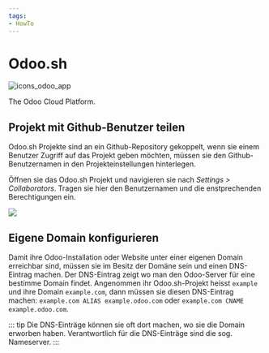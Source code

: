 ```yaml
---
tags:
- HowTo
---
```

# Odoo.sh
![icons_odoo_app](assets/icons_odoo_app.png)  

The Odoo Cloud Platform.

## Projekt mit Github-Benutzer teilen

Odoo.sh Projekte sind an ein Github-Repository gekoppelt, wenn sie einem Benutzer Zugriff auf das Projekt geben möchten, müssen sie den Github-Benutzernamen in den Projekteinstellungen hinterlegen.

Öffnen sie das Odoo.sh Projekt und navigieren sie nach *Settings > Collaborators*. Tragen sie hier den Benutzernamen und die enstprechenden Berechtigungen ein.

![](assets/Odoo.sh%20Benutzer%20hinzuf%C3%BCgen.png)

## Eigene Domain konfigurieren

Damit ihre Odoo-Installation oder Website unter einer eigenen Domain erreichbar sind, müssen sie im Besitz der Domäne sein und einen DNS-Eintrag machen. Der DNS-Eintrag zeigt wo man den Odoo-Server für eine bestimme Domain findet. Angenommen ihr Odoo.sh-Projekt heisst `example` und ihre Domain `example.com`, dann müssen sie diesen DNS-Eintrag machen: `example.com ALIAS example.odoo.com` oder `example.com CNAME example.odoo.com`.

::: tip
Die DNS-Einträge können sie oft dort machen, wo sie die Domain erworben haben. Verantwortlich für die DNS-Einträge sind die sog. Nameserver.
:::
